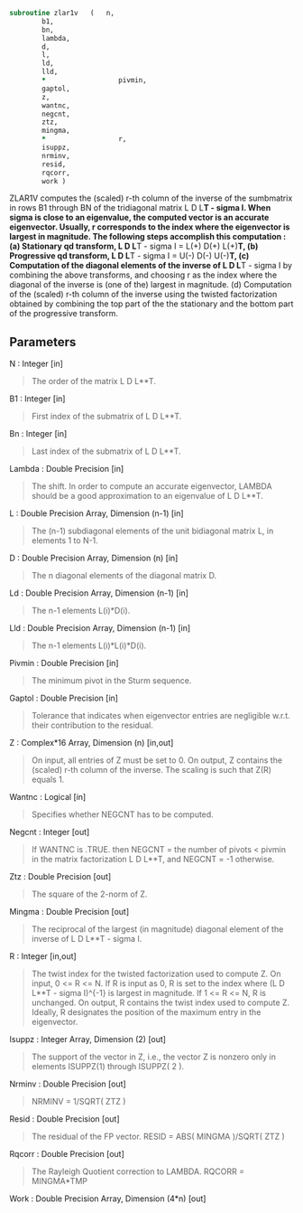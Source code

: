 ```fortran
subroutine zlar1v	(	n,
		b1,
		bn,
		lambda,
		d,
		l,
		ld,
		lld,
		*                  pivmin,
		gaptol,
		z,
		wantnc,
		negcnt,
		ztz,
		mingma,
		*                  r,
		isuppz,
		nrminv,
		resid,
		rqcorr,
		work )
```

 ZLAR1V computes the (scaled) r-th column of the inverse of
 the sumbmatrix in rows B1 through BN of the tridiagonal matrix
 L D L**T - sigma I. When sigma is close to an eigenvalue, the
 computed vector is an accurate eigenvector. Usually, r corresponds
 to the index where the eigenvector is largest in magnitude.
 The following steps accomplish this computation :
 (a) Stationary qd transform,  L D L**T - sigma I = L(+) D(+) L(+)**T,
 (b) Progressive qd transform, L D L**T - sigma I = U(-) D(-) U(-)**T,
 (c) Computation of the diagonal elements of the inverse of
     L D L**T - sigma I by combining the above transforms, and choosing
     r as the index where the diagonal of the inverse is (one of the)
     largest in magnitude.
 (d) Computation of the (scaled) r-th column of the inverse using the
     twisted factorization obtained by combining the top part of the
     the stationary and the bottom part of the progressive transform.

## Parameters
N : Integer [in]
> The order of the matrix L D L**T.

B1 : Integer [in]
> First index of the submatrix of L D L**T.

Bn : Integer [in]
> Last index of the submatrix of L D L**T.

Lambda : Double Precision [in]
> The shift. In order to compute an accurate eigenvector,
> LAMBDA should be a good approximation to an eigenvalue
> of L D L**T.

L : Double Precision Array, Dimension (n-1) [in]
> The (n-1) subdiagonal elements of the unit bidiagonal matrix
> L, in elements 1 to N-1.

D : Double Precision Array, Dimension (n) [in]
> The n diagonal elements of the diagonal matrix D.

Ld : Double Precision Array, Dimension (n-1) [in]
> The n-1 elements L(i)*D(i).

Lld : Double Precision Array, Dimension (n-1) [in]
> The n-1 elements L(i)*L(i)*D(i).

Pivmin : Double Precision [in]
> The minimum pivot in the Sturm sequence.

Gaptol : Double Precision [in]
> Tolerance that indicates when eigenvector entries are negligible
> w.r.t. their contribution to the residual.

Z : Complex*16 Array, Dimension (n) [in,out]
> On input, all entries of Z must be set to 0.
> On output, Z contains the (scaled) r-th column of the
> inverse. The scaling is such that Z(R) equals 1.

Wantnc : Logical [in]
> Specifies whether NEGCNT has to be computed.

Negcnt : Integer [out]
> If WANTNC is .TRUE. then NEGCNT = the number of pivots < pivmin
> in the  matrix factorization L D L**T, and NEGCNT = -1 otherwise.

Ztz : Double Precision [out]
> The square of the 2-norm of Z.

Mingma : Double Precision [out]
> The reciprocal of the largest (in magnitude) diagonal
> element of the inverse of L D L**T - sigma I.

R : Integer [in,out]
> The twist index for the twisted factorization used to
> compute Z.
> On input, 0 <= R <= N. If R is input as 0, R is set to
> the index where (L D L**T - sigma I)^{-1} is largest
> in magnitude. If 1 <= R <= N, R is unchanged.
> On output, R contains the twist index used to compute Z.
> Ideally, R designates the position of the maximum entry in the
> eigenvector.

Isuppz : Integer Array, Dimension (2) [out]
> The support of the vector in Z, i.e., the vector Z is
> nonzero only in elements ISUPPZ(1) through ISUPPZ( 2 ).

Nrminv : Double Precision [out]
> NRMINV = 1/SQRT( ZTZ )

Resid : Double Precision [out]
> The residual of the FP vector.
> RESID = ABS( MINGMA )/SQRT( ZTZ )

Rqcorr : Double Precision [out]
> The Rayleigh Quotient correction to LAMBDA.
> RQCORR = MINGMA*TMP

Work : Double Precision Array, Dimension (4*n) [out]

